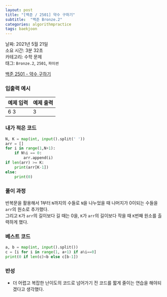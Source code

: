 ```yaml
---
layout: post
title: "[백준 / 2501] 약수 구하기"
subtitle:  "백준 Bronze.2"
categories: algorithmpractice
tags: baekjoon
---
```


날짜: 2021년 5월 21일  
소요 시간: 3분 32초  
카테고리: 수학 문제  
태그: `Bronze.2`, `2501`, `파이썬`  


[백준 2501 - 약수 구하기](https://www.acmicpc.net/problem/2501)

### 입출력 예시  

|예제 입력|예제 출력|
|---|---|
|6 3|3|  
  
  
### 내가 적은 코드

```python
N, K = map(int, input().split(' '))
arr = []
for i in range(1,N+1):
    if N%i == 0:
        arr.append(i)
if len(arr) >= K:
    print(arr[K-1])
else:
    print(0)
```

### 풀이 과정  

반복문을 활용해서 1부터 `N`까지의 수들로 `N`을 나누었을 때 나머지가 0이되는 수들을 `arr`의 원소로 추가했다.  
그리고 `K`가 `arr`의 길이보다 길 때는 0을, `K`가 `arr`의 길이보다 작을 때 `K`번째 원소를 출력하게 했다.
  
### 베스트 코드

```python
a, b = map(int, input().split())
c = [i for i in range(1, a+1) if a%i==0]
print(0 if len(c)<b else c[b-1])
```

### 반성

- 더 어렵고 복잡한 난이도의 코드로 넘어가기 전 코드를 짧게 줄이는 연습을 해야되겠다고 생각했다. 
  

